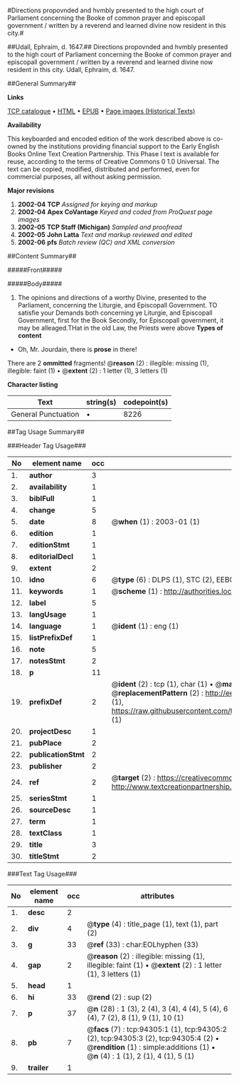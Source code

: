 #Directions propovnded and hvmbly presented to the high court of Parliament concerning the Booke of common prayer and episcopall government / written by a reverend and learned divine now resident in this city.#

##Udall, Ephraim, d. 1647.##
Directions propovnded and hvmbly presented to the high court of Parliament concerning the Booke of common prayer and episcopall government / written by a reverend and learned divine now resident in this city.
Udall, Ephraim, d. 1647.

##General Summary##

**Links**

[TCP catalogue](http://www.ota.ox.ac.uk/tcp/)  • 
[HTML](http://tei.it.ox.ac.uk/tcp/Texts-HTML/free/A64/A64716.html)  • 
[EPUB](http://tei.it.ox.ac.uk/tcp/Texts-EPUB/free/A64/A64716.epub) • 
[Page images (Historical Texts)](https://data.historicaltexts.jisc.ac.uk/view?pubId=eebo-12827948e&pageId=eebo-12827948e-94305-1)

**Availability**

This keyboarded and encoded edition of the
	       work described above is co-owned by the institutions
	       providing financial support to the Early English Books
	       Online Text Creation Partnership. This Phase I text is
	       available for reuse, according to the terms of Creative
	       Commons 0 1.0 Universal. The text can be copied,
	       modified, distributed and performed, even for
	       commercial purposes, all without asking permission.

**Major revisions**

1. __2002-04__ __TCP__ *Assigned for keying and markup*
1. __2002-04__ __Apex CoVantage__ *Keyed and coded from ProQuest page images*
1. __2002-05__ __TCP Staff (Michigan)__ *Sampled and proofread*
1. __2002-05__ __John Latta__ *Text and markup reviewed and edited*
1. __2002-06__ __pfs__ *Batch review (QC) and XML conversion*

##Content Summary##

#####Front#####

#####Body#####

1. The opinions and directions of a worthy Divine, presented to the Parliament, concerning the Liturgie, and Episcopall Government.
TO satisfie your Demands both concerning ye Liturgie, and Episcopall Government, first for the Book Secondly, for Episcopall government, it may be alleaged.THat in the old Law, the Priests were above 
**Types of content**

  * Oh, Mr. Jourdain, there is **prose** in there!

There are 2 **ommitted** fragments! 
 @__reason__ (2) : illegible: missing (1), illegible: faint (1)  •  @__extent__ (2) : 1 letter (1), 3 letters (1)

**Character listing**


|Text|string(s)|codepoint(s)|
|---|---|---|
|General Punctuation|•|8226|

##Tag Usage Summary##

###Header Tag Usage###

|No|element name|occ|attributes|
|---|---|---|---|
|1.|__author__|3||
|2.|__availability__|1||
|3.|__biblFull__|1||
|4.|__change__|5||
|5.|__date__|8| @__when__ (1) : 2003-01 (1)|
|6.|__edition__|1||
|7.|__editionStmt__|1||
|8.|__editorialDecl__|1||
|9.|__extent__|2||
|10.|__idno__|6| @__type__ (6) : DLPS (1), STC (2), EEBO-CITATION (1), OCLC (1), VID (1)|
|11.|__keywords__|1| @__scheme__ (1) : http://authorities.loc.gov/ (1)|
|12.|__label__|5||
|13.|__langUsage__|1||
|14.|__language__|1| @__ident__ (1) : eng (1)|
|15.|__listPrefixDef__|1||
|16.|__note__|5||
|17.|__notesStmt__|2||
|18.|__p__|11||
|19.|__prefixDef__|2| @__ident__ (2) : tcp (1), char (1)  •  @__matchPattern__ (2) : ([0-9\-]+):([0-9IVX]+) (1), (.+) (1)  •  @__replacementPattern__ (2) : http://eebo.chadwyck.com/downloadtiff?vid=$1&page=$2 (1), https://raw.githubusercontent.com/textcreationpartnership/Texts/master/tcpchars.xml#$1 (1)|
|20.|__projectDesc__|1||
|21.|__pubPlace__|2||
|22.|__publicationStmt__|2||
|23.|__publisher__|2||
|24.|__ref__|2| @__target__ (2) : https://creativecommons.org/publicdomain/zero/1.0/ (1), http://www.textcreationpartnership.org/docs/. (1)|
|25.|__seriesStmt__|1||
|26.|__sourceDesc__|1||
|27.|__term__|1||
|28.|__textClass__|1||
|29.|__title__|3||
|30.|__titleStmt__|2||


###Text Tag Usage###

|No|element name|occ|attributes|
|---|---|---|---|
|1.|__desc__|2||
|2.|__div__|4| @__type__ (4) : title_page (1), text (1), part (2)|
|3.|__g__|33| @__ref__ (33) : char:EOLhyphen (33)|
|4.|__gap__|2| @__reason__ (2) : illegible: missing (1), illegible: faint (1)  •  @__extent__ (2) : 1 letter (1), 3 letters (1)|
|5.|__head__|1||
|6.|__hi__|33| @__rend__ (2) : sup (2)|
|7.|__p__|37| @__n__ (28) : 1 (3), 2 (4), 3 (4), 4 (4), 5 (4), 6 (4), 7 (2), 8 (1), 9 (1), 10 (1)|
|8.|__pb__|7| @__facs__ (7) : tcp:94305:1 (1), tcp:94305:2 (2), tcp:94305:3 (2), tcp:94305:4 (2)  •  @__rendition__ (1) : simple:additions (1)  •  @__n__ (4) : 1 (1), 2 (1), 4 (1), 5 (1)|
|9.|__trailer__|1||
